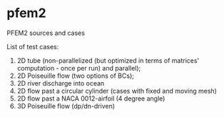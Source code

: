 # pfem2
PFEM2 sources and cases

List of test cases:
1) 2D tube (non-parallelized (but optimized in terms of matrices' computation - once per run) and parallel);
2) 2D Poiseuille flow (two options of BCs);
3) 2D river discharge into ocean
4) 2D flow past a circular cylinder (cases with fixed and moving mesh)
5) 2D flow past a NACA 0012-airfoil (4 degree angle)
6) 3D Poiseuille flow (dp/dn-driven)
